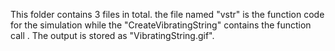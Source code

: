 This folder contains 3 files in total. the file named "vstr" is the function code for the simulation while the "CreateVibratingString" contains the function call . The output is stored as "VibratingString.gif".

